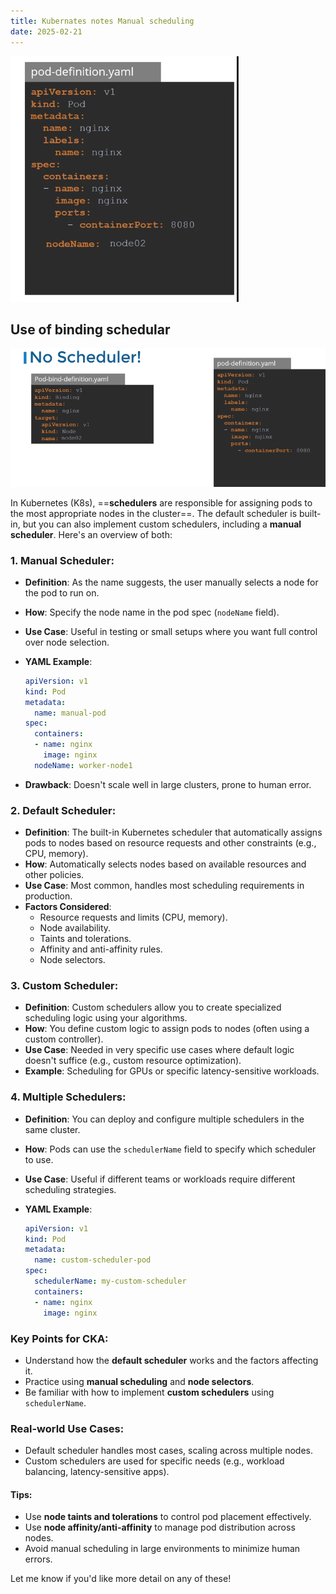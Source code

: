 ```yaml
---
title: Kubernates notes Manual scheduling
date: 2025-02-21
---
```


![alt text](Pastedimage20250218110226.png)


## Use of binding schedular

![alt text](Pastedimage20250218110255.png)


In Kubernetes (K8s), ==**schedulers** are responsible for assigning pods to the most appropriate nodes in the cluster==. The default scheduler is built-in, but you can also implement custom schedulers, including a **manual scheduler**. Here's an overview of both:

### 1. **Manual Scheduler**:

- **Definition**: As the name suggests, the user manually selects a node for the pod to run on.
- **How**: Specify the node name in the pod spec (`nodeName` field).
- **Use Case**: Useful in testing or small setups where you want full control over node selection.
- **YAML Example**:
    
    ```yaml
    apiVersion: v1
    kind: Pod
    metadata:
      name: manual-pod
    spec:
      containers:
      - name: nginx
        image: nginx
      nodeName: worker-node1
    ```
    
- **Drawback**: Doesn't scale well in large clusters, prone to human error.

### 2. **Default Scheduler**:

- **Definition**: The built-in Kubernetes scheduler that automatically assigns pods to nodes based on resource requests and other constraints (e.g., CPU, memory).
- **How**: Automatically selects nodes based on available resources and other policies.
- **Use Case**: Most common, handles most scheduling requirements in production.
- **Factors Considered**:
    - Resource requests and limits (CPU, memory).
    - Node availability.
    - Taints and tolerations.
    - Affinity and anti-affinity rules.
    - Node selectors.

### 3. **Custom Scheduler**:

- **Definition**: Custom schedulers allow you to create specialized scheduling logic using your algorithms.
- **How**: You define custom logic to assign pods to nodes (often using a custom controller).
- **Use Case**: Needed in very specific use cases where default logic doesn't suffice (e.g., custom resource optimization).
- **Example**: Scheduling for GPUs or specific latency-sensitive workloads.

### 4. **Multiple Schedulers**:

- **Definition**: You can deploy and configure multiple schedulers in the same cluster.
- **How**: Pods can use the `schedulerName` field to specify which scheduler to use.
- **Use Case**: Useful if different teams or workloads require different scheduling strategies.
- **YAML Example**:
    
    ```yaml
    apiVersion: v1
    kind: Pod
    metadata:
      name: custom-scheduler-pod
    spec:
      schedulerName: my-custom-scheduler
      containers:
      - name: nginx
        image: nginx
    ```
    

### Key Points for CKA:

- Understand how the **default scheduler** works and the factors affecting it.
- Practice using **manual scheduling** and **node selectors**.
- Be familiar with how to implement **custom schedulers** using `schedulerName`.

### Real-world Use Cases:

- Default scheduler handles most cases, scaling across multiple nodes.
- Custom schedulers are used for specific needs (e.g., workload balancing, latency-sensitive apps).

#### Tips:

- Use **node taints and tolerations** to control pod placement effectively.
- Use **node affinity/anti-affinity** to manage pod distribution across nodes.
- Avoid manual scheduling in large environments to minimize human errors.

Let me know if you'd like more detail on any of these!

